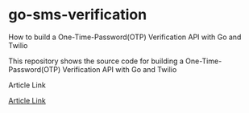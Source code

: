 # go-sms-verification

How to build a One-Time-Password(OTP) Verification API with Go and Twilio

This repository shows the source code for building a One-Time-Password(OTP) Verification API with Go and Twilio

Article Link

[Article Link](https://dev.to/hackmamba/how-to-build-a-one-time-passwordotp-verification-api-with-go-and-twilio-3363)